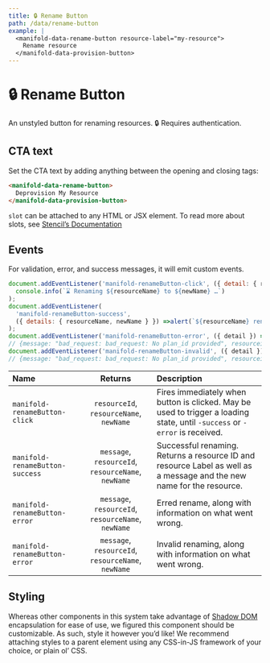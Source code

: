```yaml
---
title: 🔒 Rename Button
path: /data/rename-button
example: |
  <manifold-data-rename-button resource-label="my-resource">
    Rename resource
  </manifold-data-provision-button>
---
```


# 🔒 Rename Button

An unstyled button for renaming resources. 🔒 Requires authentication.

## CTA text

Set the CTA text by adding anything between the opening and closing tags:

```html
<manifold-data-rename-button>
  Deprovision My Resource
</manifold-data-provision-button>
```

`slot` can be attached to any HTML or JSX element. To read more about slots, see [Stencil’s Documentation][stencil-slot]

## Events

For validation, error, and success messages, it will emit custom events.

```js
document.addEventListener('manifold-renameButton-click', ({ detail: { resourceName, newName } }) =>
  console.info(`⌛ Renaming ${resourceName} to ${newName} …`)
);
document.addEventListener(
  'manifold-renameButton-success',
  ({ details: { resourceName, newName } }) =>alert(`${resourceName} renamed to ${newName} successfully!`)
);
document.addEventListener('manifold-renameButton-error', ({ detail }) => console.log(detail));
// {message: "bad_request: bad_request: No plan_id provided", resourceid: "1234", resourceName: "my-resource", newName: "new-name"}
document.addEventListener('manifold-renameButton-invalid', ({ detail }) => console.log(detail));
// {message: "bad_request: bad_request: No plan_id provided", resourceid: "1234", resourceName: "my-resource", newName: "new-name"}
```

| Name                               |                       Returns                        | Description                                                                                                                 |
| :--------------------------------- | :--------------------------------------------------: | :-------------------------------------------------------------------------------------------------------------------------- |
| `manifold-renameButton-click`   |      `resourceId`, `resourceName`, `newName`         | Fires immediately when button is clicked. May be used to trigger a loading state, until `-success` or `-error` is received. |
| `manifold-renameButton-success` |  `message`, `resourceId`, `resourceName`, `newName`  | Successful renaming. Returns a resource ID and resource Label as well as a message and the new name for the resource.       |
| `manifold-renameButton-error`   |  `message`, `resourceId`, `resourceName`, `newName`  | Erred rename, along with information on what went wrong.                                                                    |
| `manifold-renameButton-error`   |  `message`, `resourceId`, `resourceName`, `newName`  | Invalid renaming, along with information on what went wrong.                                                                |

## Styling

Whereas other components in this system take advantage of [Shadow
DOM][shadow-dom] encapsulation for ease of use, we figured this component
should be customizable. As such, style it however you’d like! We recommend
attaching styles to a parent element using any CSS-in-JS framework of your
choice, or plain ol’ CSS.

[shadow-dom]: https://developers.google.com/web/fundamentals/web-components/shadowdom
[stencil-slot]: https://stenciljs.com/docs/templating-jsx/
